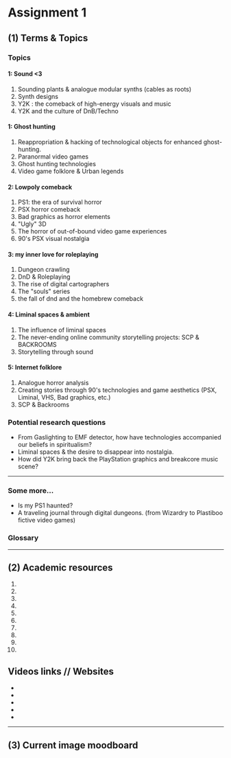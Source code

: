 # Assignment 1

## (1) Terms & Topics

### Topics

#### 1: Sound <3

1. Sounding plants & analogue modular synths (cables as roots)
2. Synth designs
3. Y2K : the comeback of high-energy visuals and music
4. Y2K and the culture of DnB/Techno

#### 1: Ghost hunting

1. Reappropriation & hacking of technological objects for enhanced ghost-hunting.
2. Paranormal video games
3. Ghost hunting technologies
4. Video game folklore & Urban legends

#### 2: Lowpoly comeback

1. PS1: the era of survival horror
2. PSX horror comeback
3. Bad graphics as horror elements
4. "Ugly" 3D
5. The horror of out-of-bound video game experiences
6. 90's PSX visual nostalgia

#### 3: my inner love for roleplaying

1. Dungeon crawling
2. DnD & Roleplaying
3. The rise of digital cartographers
4. The "souls" series
5. the fall of dnd and the homebrew comeback

#### 4: Liminal spaces & ambient

1. The influence of liminal spaces
2. The never-ending online community storytelling projects: SCP & BACKROOMS
3. Storytelling through sound

#### 5: Internet folklore

1. Analogue horror analysis
2. Creating stories through 90's technologies and game aesthetics (PSX, Liminal, VHS, Bad graphics, etc.)
3. SCP & Backrooms

### Potential research questions

- From Gaslighting to EMF detector, how have technologies accompanied our beliefs in spiritualism?
- Liminal spaces & the desire to disappear into nostalgia.
- How did Y2K bring back the PlayStation graphics and breakcore music scene?

---

### Some more...

- Is my PS1 haunted?
- A traveling journal through digital dungeons. (from Wizardry to Plastiboo fictive video games)

### Glossary

---

## (2) Academic resources

1. 
2. 
3. 
4. 
5. 
6. 
7. 
8. 
9. 
10. 

## Videos links // Websites

- 
- 
- 
- 
- 

---

## (3) Current image moodboard